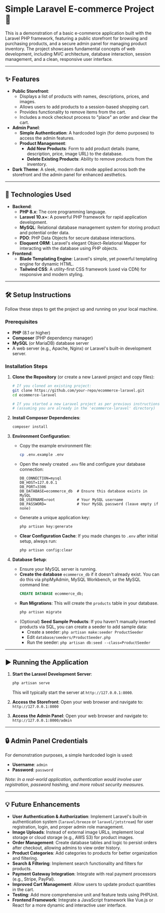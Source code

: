 # Simple Laravel E-commerce Project 🛒

This is a demonstration of a basic e-commerce application built with the Laravel PHP framework, featuring a public storefront for browsing and purchasing products, and a secure admin panel for managing product inventory. The project showcases fundamental concepts of web development, including MVC architecture, database interaction, session management, and a clean, responsive user interface.

-----

## ✨ Features

  * **Public Storefront**:
      * Displays a list of products with names, descriptions, prices, and images.
      * Allows users to add products to a session-based shopping cart.
      * Provides functionality to remove items from the cart.
      * Includes a mock checkout process to "place" an order and clear the cart.
  * **Admin Panel**:
      * **Simple Authentication**: A hardcoded login (for demo purposes) to access the admin features.
      * **Product Management**:
          * **Add New Products**: Form to add product details (name, description, price, image URL) to the database.
          * **Delete Existing Products**: Ability to remove products from the inventory.
  * **Dark Theme**: A sleek, modern dark mode applied across both the storefront and the admin panel for enhanced aesthetics.

-----

## 🚀 Technologies Used

  * **Backend**:
      * **PHP 8.x**: The core programming language.
      * **Laravel 10.x+**: A powerful PHP framework for rapid application development.
      * **MySQL**: Relational database management system for storing product and potential order data.
      * **PDO**: PHP Data Objects for secure database interactions.
      * **Eloquent ORM**: Laravel's elegant Object-Relational Mapper for interacting with the database using PHP objects.
  * **Frontend**:
      * **Blade Templating Engine**: Laravel's simple, yet powerful templating engine for dynamic HTML.
      * **Tailwind CSS**: A utility-first CSS framework (used via CDN) for responsive and modern styling.

-----

## 🛠️ Setup Instructions

Follow these steps to get the project up and running on your local machine.

### Prerequisites

  * **PHP** (8.1 or higher)
  * **Composer** (PHP dependency manager)
  * **MySQL** (or MariaDB) database server
  * A web server (e.g., Apache, Nginx) or Laravel's built-in development server.

### Installation Steps

1.  **Clone the Repository** (or create a new Laravel project and copy files):

    ```bash
    # If you cloned an existing project:
    git clone https://github.com/your-repo/ecommerce-laravel.git
    cd ecommerce-laravel

    # If you started a new Laravel project as per previous instructions:
    # (assuming you are already in the 'ecommerce-laravel' directory)
    ```

2.  **Install Composer Dependencies**:

    ```bash
    composer install
    ```

3.  **Environment Configuration**:

      * Copy the example environment file:
        ```bash
        cp .env.example .env
        ```
      * Open the newly created `.env` file and configure your database connection:
        ```dotenv
        DB_CONNECTION=mysql
        DB_HOST=127.0.0.1
        DB_PORT=3306
        DB_DATABASE=ecommerce_db  # Ensure this database exists in MySQL
        DB_USERNAME=root          # Your MySQL username
        DB_PASSWORD=              # Your MySQL password (leave empty if none)
        ```
      * Generate a unique application key:
        ```bash
        php artisan key:generate
        ```
      * **Clear Configuration Cache**: If you made changes to `.env` after initial setup, always run:
        ```bash
        php artisan config:clear
        ```

4.  **Database Setup**:

      * Ensure your MySQL server is running.
      * **Create the database** `ecommerce_db` if it doesn't already exist. You can do this via phpMyAdmin, MySQL Workbench, or the MySQL command line:
        ```sql
        CREATE DATABASE ecommerce_db;
        ```
      * **Run Migrations**: This will create the `products` table in your database.
        ```bash
        php artisan migrate
        ```
      * (Optional) **Seed Sample Products**: If you haven't manually inserted products via SQL, you can create a seeder to add sample data:
          * Create a seeder: `php artisan make:seeder ProductSeeder`
          * Edit `database/seeders/ProductSeeder.php`
          * Run the seeder: `php artisan db:seed --class=ProductSeeder`

-----

## ▶️ Running the Application

1.  **Start the Laravel Development Server**:

    ```bash
    php artisan serve
    ```

    This will typically start the server at `http://127.0.0.1:8000`.

2.  **Access the Storefront**:
    Open your web browser and navigate to: `http://127.0.0.1:8000`

3.  **Access the Admin Panel**:
    Open your web browser and navigate to: `http://127.0.0.1:8000/admin`

-----

## 🔒 Admin Panel Credentials

For demonstration purposes, a simple hardcoded login is used:

  * **Username**: `admin`
  * **Password**: `password`

*Note: In a real-world application, authentication would involve user registration, password hashing, and more robust security measures.*

-----

## 💡 Future Enhancements

  * **User Authentication & Authorization**: Implement Laravel's built-in authentication system (`laravel/breeze` or `laravel/jetstream`) for user registration, login, and proper admin role management.
  * **Image Uploads**: Instead of external image URLs, implement local storage or cloud storage (e.g., AWS S3) for product images.
  * **Order Management**: Create database tables and logic to persist orders after checkout, allowing admins to view order history.
  * **Product Categories**: Add categories to products for better organization and filtering.
  * **Search & Filtering**: Implement search functionality and filters for products.
  * **Payment Gateway Integration**: Integrate with real payment processors (e.g., Stripe, PayPal).
  * **Improved Cart Management**: Allow users to update product quantities in the cart.
  * **Testing**: Add more comprehensive unit and feature tests using PHPUnit.
  * **Frontend Framework**: Integrate a JavaScript framework like Vue.js or React for a more dynamic and interactive user interface.